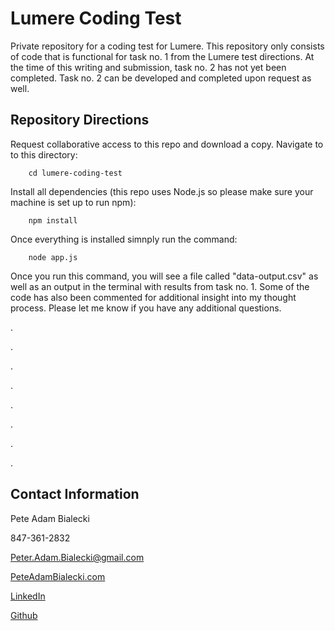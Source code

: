 # Lumere Coding Test
Private repository for a coding test for Lumere.  This repository only consists of code that is functional for task no. 1 from the Lumere test directions.  At the time of this writing and submission, task no. 2 has not yet been completed.  Task no. 2 can be developed and completed upon request as well.

## **Repository Directions**

Request collaborative access to this repo and download a copy.  Navigate to to this directory:

        cd lumere-coding-test

Install all dependencies (this repo uses Node.js so please make sure your machine is set up to run npm):

        npm install

Once everything is installed simnply run the command:

        node app.js

Once you run this command, you will see a file called "data-output.csv" as well as an output in the terminal with results from task no. 1.  Some of the code has also been commented for additional insight into my thought process.  Please let me know if you have any additional questions.

.

.

.

.

.

.

.

.

## **Contact Information**

Pete Adam Bialecki

847-361-2832

[Peter.Adam.Bialecki@gmail.com](Peter.Adam.Bialecki@gmail.com)

[PeteAdamBialecki.com](PeteAdamBialecki.com)

[LinkedIn](https://www.linkedin.com/in/pete-adam-bialecki-b3304a56/)

[Github](https://github.com/PeteAdamBialecki)